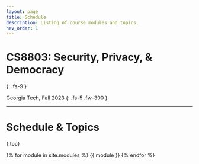 ```yaml
---
layout: page
title: Schedule
description: Listing of course modules and topics.
nav_order: 1
---
```

# CS8803: Security, Privacy, & Democracy
{: .fs-9 }

Georgia Tech, Fall 2023
{: .fs-5 .fw-300 }

---


# Schedule & Topics

{:toc}

{% for module in site.modules %}
{{ module }}
{% endfor %}
